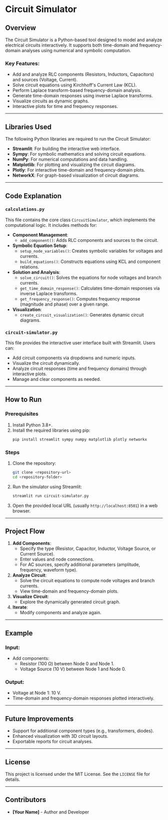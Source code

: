 
# Circuit Simulator

## Overview

The Circuit Simulator is a Python-based tool designed to model and analyze electrical circuits interactively. 
It supports both time-domain and frequency-domain analyses using numerical and symbolic computation.

### Key Features:
- Add and analyze RLC components (Resistors, Inductors, Capacitors) and sources (Voltage, Current).
- Solve circuit equations using Kirchhoff's Current Law (KCL).
- Perform Laplace transform-based frequency-domain analysis.
- Generate time-domain responses using inverse Laplace transforms.
- Visualize circuits as dynamic graphs.
- Interactive plots for time and frequency responses.

---

## Libraries Used

The following Python libraries are required to run the Circuit Simulator:

- **Streamlit**: For building the interactive web interface.
- **Sympy**: For symbolic mathematics and solving circuit equations.
- **NumPy**: For numerical computations and data handling.
- **Matplotlib**: For plotting and visualizing the circuit diagrams.
- **Plotly**: For interactive time-domain and frequency-domain plots.
- **NetworkX**: For graph-based visualization of circuit diagrams.

---

## Code Explanation

### `calculations.py`
This file contains the core class `CircuitSimulator`, which implements the computational logic. 
It includes methods for:

- **Component Management**:
  - `add_component()`: Adds RLC components and sources to the circuit.
- **Symbolic Equation Setup**:
  - `setup_node_variables()`: Creates symbolic variables for voltages and currents.
  - `build_equations()`: Constructs equations using KCL and component relations.
- **Solution and Analysis**:
  - `solve_circuit()`: Solves the equations for node voltages and branch currents.
  - `get_time_domain_response()`: Calculates time-domain responses via inverse Laplace transforms.
  - `get_frequency_response()`: Computes frequency response (magnitude and phase) over a given range.
- **Visualization**:
  - `create_circuit_visualization()`: Generates dynamic circuit diagrams.

### `circuit-simulator.py`
This file provides the interactive user interface built with Streamlit. 
Users can:
- Add circuit components via dropdowns and numeric inputs.
- Visualize the circuit dynamically.
- Analyze circuit responses (time and frequency domains) through interactive plots.
- Manage and clear components as needed.

---

## How to Run

### Prerequisites

1. Install Python 3.8+.
2. Install the required libraries using pip:
   ```bash
   pip install streamlit sympy numpy matplotlib plotly networkx
   ```

### Steps

1. Clone the repository:
   ```bash
   git clone <repository-url>
   cd <repository-folder>
   ```

2. Run the simulator using Streamlit:
   ```bash
   streamlit run circuit-simulator.py
   ```

3. Open the provided local URL (usually `http://localhost:8501`) in a web browser.

---

## Project Flow

1. **Add Components**:
   - Specify the type (Resistor, Capacitor, Inductor, Voltage Source, or Current Source).
   - Enter values and node connections.
   - For AC sources, specify additional parameters (amplitude, frequency, waveform type).
2. **Analyze Circuit**:
   - Solve the circuit equations to compute node voltages and branch currents.
   - View time-domain and frequency-domain plots.
3. **Visualize Circuit**:
   - Explore the dynamically generated circuit graph.
4. **Iterate**:
   - Modify components and analyze again.

---

## Example

### Input:
- Add components:
  - Resistor (100 Ω) between Node 0 and Node 1.
  - Voltage Source (10 V) between Node 1 and Node 0.

### Output:
- Voltage at Node 1: 10 V.
- Time-domain and frequency-domain responses plotted interactively.

---

## Future Improvements

- Support for additional component types (e.g., transformers, diodes).
- Enhanced visualization with 3D circuit layouts.
- Exportable reports for circuit analyses.

---

## License

This project is licensed under the MIT License. See the `LICENSE` file for details.

---

## Contributors

- **[Your Name]** - Author and Developer
